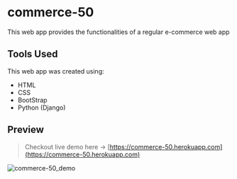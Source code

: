 # commerce-50
This web app provides the functionalities of a regular e-commerce web app

## Tools Used
This web app was created using: 
  - HTML
  - CSS
  - BootStrap
  - Python (Django)

## Preview 

> Checkout live demo here -> [https://commerce-50.herokuapp.com](https://commerce-50.herokuapp.com)


![commerce-50_demo](https://user-images.githubusercontent.com/64266194/159122456-9d58f5b2-6d16-4baa-b098-05b87ced1b71.gif)
